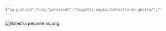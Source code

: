 ```yaml
---
{"dg-publish":true,"permalink":"/oggetti-magici/balestra-da-guerra/","tags":["Oggetti"],"noteIcon":"3"}
---
```



![Balestra pesante ns.png](/img/user/Assets/Balestra%20pesante%20ns.png)